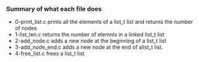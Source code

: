 ### Summary of what each file does
* 0-print_list.c prints all the elements of a list_t list and returns the number of nodes
* 1-list_len.c returns the number of elemnts in a linked list_t list
* 2-add_node.c adds a new node at the beginning of a list_t list
* 3-add_node_end.c adds a new node at the end of alist_t list.
* 4-free_list.c frees a list_t list
